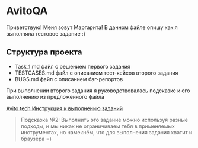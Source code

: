 # AvitoQA 

Приветствую! Меня зовут Маргарита!
В данном файле опишу как я выполняла тестовое задание :)

## Структура проекта
* Task_1.md файл с решением первого задания
* TESTCASES.md файл с описанием тест-кейсов второго задания
* BUGS.md файл с описанием баг-репортов

При выполнении второго задания я руководствовалась подсказке к его выполнению из предложенного файла

[Avito tech Инструкция к выполнению заданий](https://gitverse.ru/avito.tech/tech-internship/content/main/Tech%20Internships%20/QA/%D0%A2%D0%B5%D1%81%D1%82%D0%BE%D0%B2%D0%BE%D0%B5%20%D0%B7%D0%B0%D0%B4%D0%B0%D0%BD%D0%B8%D0%B5_%D0%B2%D0%B5%D1%81%D0%BD%D0%B0%202024/Solution%20and%20advice/Solution%20and%20advice.md)

> Подсказка №2: Выполнить это задание можно используя разные подходы, и мы никак не ограничиваем тебя в применяемых инструментах, но намекнём, что для выполнения задания хватит и браузера =)
